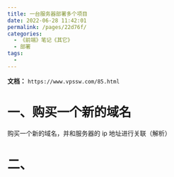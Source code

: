 ```yaml
---
title: 一台服务器部署多个项目
date: 2022-06-28 11:42:01
permalink: /pages/22d76f/
categories:
  - 《前端》笔记《其它》
  - 部署
tags:
  - 
---
```

**文档：** `https://www.vpssw.com/85.html`

# 一、购买一个新的域名
  购买一个新的域名，并和服务器的 ip 地址进行关联（解析）

# 二、